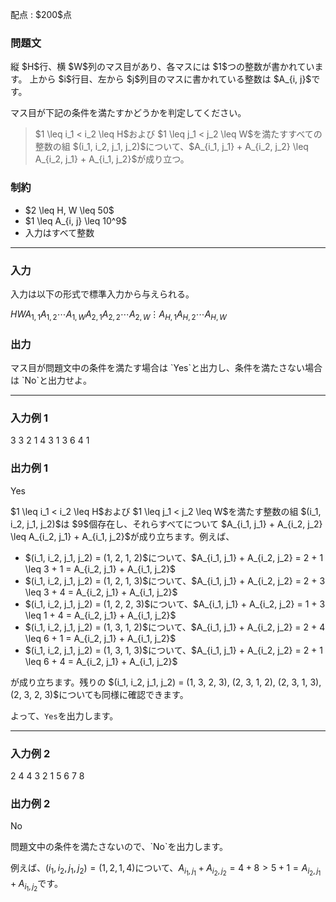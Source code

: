 
<div>

<span>

<span>

<p>
配点 : $200$点
</p>

<div>

<section>

### **問題文**

<p>
縦 $H$行、横 $W$列のマス目があり、各マスには $1$つの整数が書かれています。
上から $i$行目、左から $j$列目のマスに書かれている整数は $A_{i, j}$です。
</p>

<p>
マス目が下記の条件を満たすかどうかを判定してください。
</p>

<blockquote>

<p>
$1 \leq i_1 < i_2 \leq H$および $1 \leq j_1 < j_2 \leq W$を満たすすべての整数の組 $(i_1, i_2, j_1, j_2)$について、$A_{i_1, j_1} + A_{i_2, j_2} \leq A_{i_2, j_1} + A_{i_1, j_2}$が成り立つ。
</p>

</blockquote>

</section>

</div>

<div>

<section>

### **制約**

<ul>

<li>
$2 \leq H, W \leq 50$
</li>

<li>
$1 \leq A_{i, j} \leq 10^9$
</li>

<li>
入力はすべて整数
</li>

</ul>

</section>

</div>

---

<div>

<div>

<section>

### **入力**

<p>
入力は以下の形式で標準入力から与えられる。
</p>

<div>

$H$$W$$A_{1, 1}$$A_{1, 2}$$\cdots$$A_{1, W}$$A_{2, 1}$$A_{2, 2}$$\cdots$$A_{2, W}$$\vdots$$A_{H, 1}$$A_{H, 2}$$\cdots$$A_{H, W}$
</div>

</section>

</div>

<div>

<section>

### **出力**

<p>
マス目が問題文中の条件を満たす場合は `Yes`と出力し、条件を満たさない場合は `No`と出力せよ。
</p>

</section>

</div>

</div>

---

<div>

<section>

### **入力例 1**

<div>

3 3
2 1 4
3 1 3
6 4 1

</div>

</section>

</div>

<div>

<section>

### **出力例 1**

<div>

Yes

</div>

<p>
$1 \leq i_1 < i_2 \leq H$および $1 \leq j_1 < j_2 \leq W$を満たす整数の組 $(i_1, i_2, j_1, j_2)$は $9$個存在し、それらすべてについて $A_{i_1, j_1} + A_{i_2, j_2} \leq A_{i_2, j_1} + A_{i_1, j_2}$が成り立ちます。例えば、
</p>

<ul>

<li>
$(i_1, i_2, j_1, j_2) = (1, 2, 1, 2)$について、$A_{i_1, j_1} + A_{i_2, j_2} = 2 + 1 \leq 3 + 1 = A_{i_2, j_1} + A_{i_1, j_2}$
</li>

<li>
$(i_1, i_2, j_1, j_2) = (1, 2, 1, 3)$について、$A_{i_1, j_1} + A_{i_2, j_2} = 2 + 3 \leq 3 + 4 = A_{i_2, j_1} + A_{i_1, j_2}$
</li>

<li>
$(i_1, i_2, j_1, j_2) = (1, 2, 2, 3)$について、$A_{i_1, j_1} + A_{i_2, j_2} = 1 + 3 \leq 1 + 4 = A_{i_2, j_1} + A_{i_1, j_2}$
</li>

<li>
$(i_1, i_2, j_1, j_2) = (1, 3, 1, 2)$について、$A_{i_1, j_1} + A_{i_2, j_2} = 2 + 4 \leq 6 + 1 = A_{i_2, j_1} + A_{i_1, j_2}$
</li>

<li>
$(i_1, i_2, j_1, j_2) = (1, 3, 1, 3)$について、$A_{i_1, j_1} + A_{i_2, j_2} = 2 + 1 \leq 6 + 4 = A_{i_2, j_1} + A_{i_1, j_2}$
</li>

</ul>

<p>
が成り立ちます。残りの $(i_1, i_2, j_1, j_2) = (1, 3, 2, 3), (2, 3, 1, 2), (2, 3, 1, 3), (2, 3, 2, 3)$についても同様に確認できます。

よって、`Yes`を出力します。
</p>

</section>

</div>

---

<div>

<section>

### **入力例 2**

<div>

2 4
4 3 2 1
5 6 7 8

</div>

</section>

</div>

<div>

<section>

### **出力例 2**

<div>

No

</div>

<p>
問題文中の条件を満たさないので、`No`を出力します。

例えば、$(i_1, i_2, j_1, j_2) = (1, 2, 1, 4)$について、$A_{i_1, j_1} + A_{i_2, j_2} = 4 + 8 > 5 + 1 = A_{i_2, j_1} + A_{i_1, j_2}$です。
</p>

</section>

</div>

</span>

</span>

</div>
